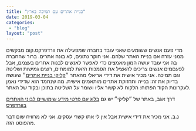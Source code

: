 ```yaml
---
title: "בניית אתרים עם תמיכה בארץ"
date: 2019-03-04
categories: 
 - "blog"
layout: "post"
---
```


<!-- wp:paragraph {"align":"right"} -->
מדי פעם אנשים ששומעים שאני עובד בחברה שמפעילה את וורדפרקס.קום מבקשים ממני עזרה אם בניית האתר שלהם. אני חוקר נתונים, לא בונה אתרים. ברור שהחברה בה אני עובד עושה המון מאמצים כדי לאפשר לאנשים לבנות אתרים בעצמם, אבל לפעםמים אנשים צריכים להאציל את הסמכות הזאת למומחים, רוצים גמישות ושליטה וגם תמיכה. אני מכיר אישית את דידי אריאלי מהאתר ״[קליקי בניית אתרים](https://www.clicky.co.il/)״ שעושה בדיוק את זה: בנייה ותחזוקת אתרים מותאמים אישית. מה שנחמד הוא שדידי נאמן לעקרונות הקוד הפתוח: הלקוח לא קשור אליו ושומר על השליטה בתוכן ובקוד של האתר. <br>


<!-- /wp:paragraph -->

<!-- wp:paragraph {"align":"right"} -->
דרך אגב, באתר של ״קליקי״ יש גם [בלוג עם פרטי מידע שימושיים לבוני האתרים בוורדפרס](https://www.clicky.co.il/key-to-the-digital-world/) 


<!-- /wp:paragraph -->

<!-- wp:paragraph {"align":"right"} -->
נ.ב. אני מכיר את דידי אישית אבל אין לי אתו קשרי עסקים. אני לא מרוויח שום דבר מהפוסט הזה.


<!-- /wp:paragraph -->
